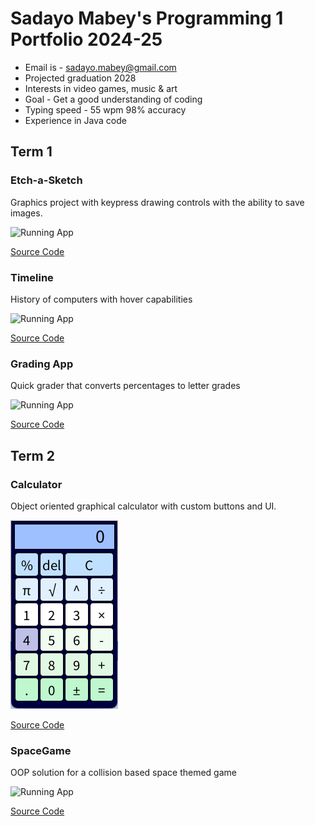 # Sadayo Mabey's Programming 1 Portfolio 2024-25
* Email is - sadayo.mabey@gmail.com
* Projected graduation 2028
* Interests in video games, music & art
* Goal - Get a good understanding of coding
* Typing speed - 55 wpm 98% accuracy
* Experience in Java code

## Term 1
### Etch-a-Sketch
Graphics project with keypress drawing controls with the ability to save images.

![Running App](https://github.com/user-attachments/assets/f96380fb-9b1e-45e3-9b80-447551426980)


[Source Code](https://github.com/Sadayo126/programmingportfolio/blob/main/src/etchASketch/etchASketch.pde)

### Timeline
History of computers with hover capabilities

![Running App](https://github.com/user-attachments/assets/7cc44cc1-f7a6-4db3-a01f-168536322149)

[Source Code](https://github.com/Sadayo126/programmingportfolio/blob/main/src/Timeline/Timeline.pde)

### Grading App
Quick grader that converts percentages to letter grades

![Running App](https://github.com/user-attachments/assets/0c5a65ba-0c91-472f-9f31-8afb918a480e)

[Source Code](https://github.com/Sadayo126/programmingportfolio/blob/main/src/gradingApp/gradingApp.pde)



## Term 2
### Calculator
Object oriented graphical calculator with custom buttons and UI.

![Running App](https://github.com/Sadayo126/programmingportfolio/blob/main/images/calc1.png?raw=true)

[Source Code](https://github.com/Sadayo126/programmingportfolio/blob/main/src/Calculator/Calculator.pde)

### SpaceGame
OOP solution for a collision based space themed game

![Running App](https://github.com/user-attachments/assets/0081f224-46fd-4c7b-8ba1-6be914c41962)

[Source Code](https://github.com/Sadayo126/programmingportfolio/tree/main/src/SpaceGame)


